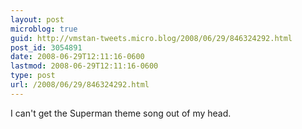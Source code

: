 ```yaml
---
layout: post
microblog: true
guid: http://vmstan-tweets.micro.blog/2008/06/29/846324292.html
post_id: 3054891
date: 2008-06-29T12:11:16-0600
lastmod: 2008-06-29T12:11:16-0600
type: post
url: /2008/06/29/846324292.html
---
```

I can't get the Superman theme song out of my head.
